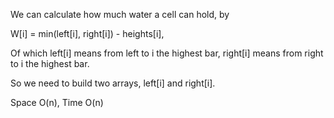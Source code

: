 
We can calculate how much water a cell can hold, by

W[i] = min(left[i], right[i]) - heights[i],

Of which left[i] means from left to i the highest bar, right[i] means from right to i the highest bar.

So we need to build two arrays, left[i] and right[i].

Space O(n), Time O(n)

